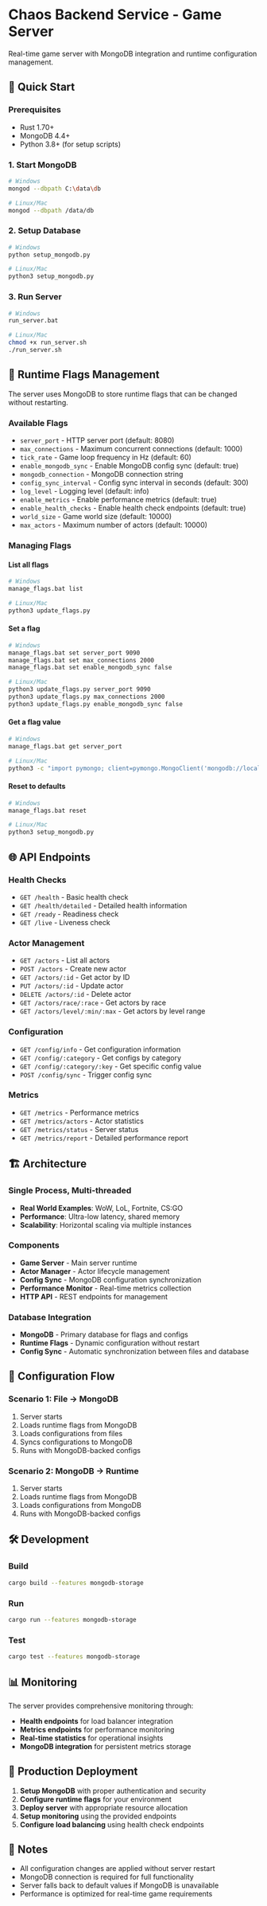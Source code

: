 # Chaos Backend Service - Game Server

Real-time game server with MongoDB integration and runtime configuration management.

## 🚀 Quick Start

### Prerequisites
- Rust 1.70+
- MongoDB 4.4+
- Python 3.8+ (for setup scripts)

### 1. Start MongoDB
```bash
# Windows
mongod --dbpath C:\data\db

# Linux/Mac
mongod --dbpath /data/db
```

### 2. Setup Database
```bash
# Windows
python setup_mongodb.py

# Linux/Mac
python3 setup_mongodb.py
```

### 3. Run Server
```bash
# Windows
run_server.bat

# Linux/Mac
chmod +x run_server.sh
./run_server.sh
```

## 🔧 Runtime Flags Management

The server uses MongoDB to store runtime flags that can be changed without restarting.

### Available Flags
- `server_port` - HTTP server port (default: 8080)
- `max_connections` - Maximum concurrent connections (default: 1000)
- `tick_rate` - Game loop frequency in Hz (default: 60)
- `enable_mongodb_sync` - Enable MongoDB config sync (default: true)
- `mongodb_connection` - MongoDB connection string
- `config_sync_interval` - Config sync interval in seconds (default: 300)
- `log_level` - Logging level (default: info)
- `enable_metrics` - Enable performance metrics (default: true)
- `enable_health_checks` - Enable health check endpoints (default: true)
- `world_size` - Game world size (default: 10000)
- `max_actors` - Maximum number of actors (default: 10000)

### Managing Flags

#### List all flags
```bash
# Windows
manage_flags.bat list

# Linux/Mac
python3 update_flags.py
```

#### Set a flag
```bash
# Windows
manage_flags.bat set server_port 9090
manage_flags.bat set max_connections 2000
manage_flags.bat set enable_mongodb_sync false

# Linux/Mac
python3 update_flags.py server_port 9090
python3 update_flags.py max_connections 2000
python3 update_flags.py enable_mongodb_sync false
```

#### Get a flag value
```bash
# Windows
manage_flags.bat get server_port

# Linux/Mac
python3 -c "import pymongo; client=pymongo.MongoClient('mongodb://localhost:27017'); db=client['chaos_game']; flags=db.runtime_flags.find_one({'_id': 'runtime_config'}); print(f'server_port: {flags.get(\"server_port\", \"Not found\")}')"
```

#### Reset to defaults
```bash
# Windows
manage_flags.bat reset

# Linux/Mac
python3 setup_mongodb.py
```

## 🌐 API Endpoints

### Health Checks
- `GET /health` - Basic health check
- `GET /health/detailed` - Detailed health information
- `GET /ready` - Readiness check
- `GET /live` - Liveness check

### Actor Management
- `GET /actors` - List all actors
- `POST /actors` - Create new actor
- `GET /actors/:id` - Get actor by ID
- `PUT /actors/:id` - Update actor
- `DELETE /actors/:id` - Delete actor
- `GET /actors/race/:race` - Get actors by race
- `GET /actors/level/:min/:max` - Get actors by level range

### Configuration
- `GET /config/info` - Get configuration information
- `GET /config/:category` - Get configs by category
- `GET /config/:category/:key` - Get specific config value
- `POST /config/sync` - Trigger config sync

### Metrics
- `GET /metrics` - Performance metrics
- `GET /metrics/actors` - Actor statistics
- `GET /metrics/status` - Server status
- `GET /metrics/report` - Detailed performance report

## 🏗️ Architecture

### Single Process, Multi-threaded
- **Real World Examples**: WoW, LoL, Fortnite, CS:GO
- **Performance**: Ultra-low latency, shared memory
- **Scalability**: Horizontal scaling via multiple instances

### Components
- **Game Server** - Main server runtime
- **Actor Manager** - Actor lifecycle management
- **Config Sync** - MongoDB configuration synchronization
- **Performance Monitor** - Real-time metrics collection
- **HTTP API** - REST endpoints for management

### Database Integration
- **MongoDB** - Primary database for flags and configs
- **Runtime Flags** - Dynamic configuration without restart
- **Config Sync** - Automatic synchronization between files and database

## 🔄 Configuration Flow

### Scenario 1: File → MongoDB
1. Server starts
2. Loads runtime flags from MongoDB
3. Loads configurations from files
4. Syncs configurations to MongoDB
5. Runs with MongoDB-backed configs

### Scenario 2: MongoDB → Runtime
1. Server starts
2. Loads runtime flags from MongoDB
3. Loads configurations from MongoDB
4. Runs with MongoDB-backed configs

## 🛠️ Development

### Build
```bash
cargo build --features mongodb-storage
```

### Run
```bash
cargo run --features mongodb-storage
```

### Test
```bash
cargo test --features mongodb-storage
```

## 📊 Monitoring

The server provides comprehensive monitoring through:
- **Health endpoints** for load balancer integration
- **Metrics endpoints** for performance monitoring
- **Real-time statistics** for operational insights
- **MongoDB integration** for persistent metrics storage

## 🚀 Production Deployment

1. **Setup MongoDB** with proper authentication and security
2. **Configure runtime flags** for your environment
3. **Deploy server** with appropriate resource allocation
4. **Setup monitoring** using the provided endpoints
5. **Configure load balancing** using health check endpoints

## 📝 Notes

- All configuration changes are applied without server restart
- MongoDB connection is required for full functionality
- Server falls back to default values if MongoDB is unavailable
- Performance is optimized for real-time game requirements
